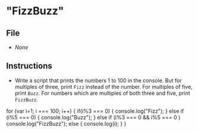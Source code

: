 # "FizzBuzz"

## File

* *None*

## Instructions

* Write a script that prints the numbers 1 to 100 in the console. But for multiples of three, print `Fizz` instead of the number. For multiples of five, print `Buzz`. For numbers which are multiples of both three and five, print `FizzBuzz`.

for (var i=1; i === 100; i++) {
	if(i%3 === 0) {
		console.log("Fizz");
	} else if (i%5 === 0) {
		console.log("Buzz");
	} else if (i%3 === 0 && i%5 === 0 )
		console.log("FizzBuzz");
	else {
		console.log(i);
	}
}